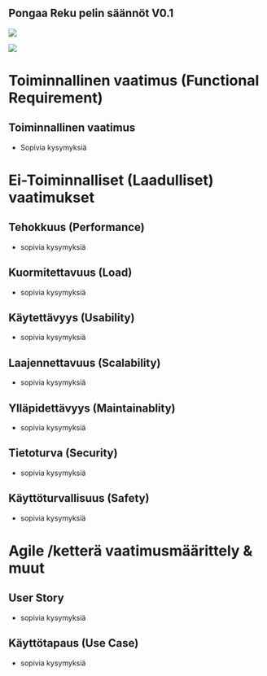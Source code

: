 ## Pongaa Reku pelin säännöt V0.1



![](https://github.com/JAMK-IT/TT0S0100-software-desing-and-testing/blob/master/images/bongaa-reku-suomeksi1.jpg)

![](https://github.com/JAMK-IT/TT0S0100-software-desing-and-testing/blob/master/images/bongaa-reku-suomeksi2.jpg)





# Toiminnallinen vaatimus (Functional Requirement)


## Toiminnallinen vaatimus 

* Sopivia kysymyksiä


# Ei-Toiminnalliset (Laadulliset) vaatimukset


## Tehokkuus (Performance)

* sopivia kysymyksiä
 

## Kuormitettavuus (Load)

* sopivia kysymyksiä
 
## Käytettävyys (Usability)

* sopivia kysymyksiä

## Laajennettavuus (Scalability)

* sopivia kysymyksiä

## Ylläpidettävyys (Maintainablity)

* sopivia kysymyksiä

## Tietoturva (Security)

* sopivia kysymyksiä

## Käyttöturvallisuus (Safety)

* sopivia kysymyksiä



# Agile /ketterä vaatimusmäärittely & muut 


## User Story

* sopivia kysymyksiä

## Käyttötapaus (Use Case)

* sopivia kysymyksiä




